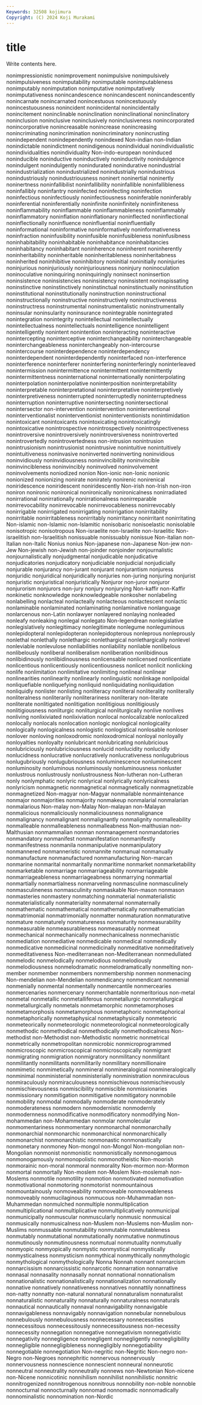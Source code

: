 ```yaml
---
Keywords: 32508 kojimura
Copyright: (C) 2024 Koji Murakami
---
```


# title

Write contents here.



nonimpressionistic nonimprovement nonimpulsive nonimpulsively nonimpulsiveness
nonimputability nonimputable nonimputableness nonimputably nonimputation nonimputative nonimputatively nonimputativeness nonincandescence nonincandescent
nonincandescently nonincarnate nonincarnated nonincestuous nonincestuously nonincestuousness nonincident nonincidental nonincidentally nonincitement
noninclinable noninclination noninclinational noninclinatory noninclusion noninclusive noninclusively noninclusiveness nonincorporated nonincorporative
nonincreasable nonincrease nonincreasing nonincriminating nonincrimination nonincriminatory nonincrusting nonindependent nonindependently nonindexed
Non-indian non-Indian nonindictable nonindictment nonindigenous nonindividual nonindividualistic nonindividualities nonindividuality Non-indo-european
noninduced noninducible noninductive noninductively noninductivity nonindulgence nonindulgent nonindulgently nonindurated nonindurative
nonindustrial nonindustrialization nonindustrialized nonindustrially nonindustrious nonindustriously nonindustriousness noninert noninertial noninertly
noninertness noninfallibilist noninfallibility noninfallible noninfallibleness noninfallibly noninfantry noninfected noninfecting noninfection
noninfectious noninfectiously noninfectiousness noninferable noninferably noninferential noninferentially noninfinite noninfinitely noninfiniteness
noninflammability noninflammable noninflammableness noninflammably noninflammatory noninflation noninflationary noninflected noninflectional noninflectionally
noninfluence noninfluential noninfluentially noninformational noninformative noninformatively noninformativeness noninfraction noninfusibility noninfusible
noninfusibleness noninfusibness noninhabitability noninhabitable noninhabitance noninhabitancies noninhabitancy noninhabitant noninherence noninherent
noninherently noninheritability noninheritable noninheritableness noninheritabness noninherited noninhibitive noninhibitory noninitial noninitially
noninjuries noninjurious noninjuriously noninjuriousness noninjury noninoculation noninoculative noninquiring noninquiringly noninsect
noninsertion noninsistence noninsistencies noninsistency noninsistent noninspissating noninstinctive noninstinctively noninstinctual noninstinctually
noninstitution noninstitutional noninstitutionally noninstruction noninstructional noninstructionally noninstructive noninstructively noninstructiveness noninstructress
noninstrumental noninstrumentalistic noninstrumentally noninsular noninsularity noninsurance nonintegrable nonintegrated nonintegration nonintegrity
nonintellectual nonintellectually nonintellectualness nonintellectuals nonintelligence nonintelligent nonintelligently nonintent nonintention noninteracting
noninteractive nonintercepting noninterceptive noninterchangeability noninterchangeable noninterchangeableness noninterchangeably non-intercourse nonintercourse noninterdependence
noninterdependency noninterdependent noninterdependently noninterfaced non-interference noninterference noninterferer noninterfering noninterferingly noninterleaved
nonintermission nonintermittence nonintermittent nonintermittently nonintermittentness noninternational noninternationally noninterpolating noninterpolation noninterpolative
noninterposition noninterpretability noninterpretable noninterpretational noninterpretative noninterpretively noninterpretiveness noninterrupted noninterruptedly noninterruptedness
noninterruption noninterruptive nonintersecting nonintersectional nonintersector non-intervention nonintervention noninterventional noninterventionalist noninterventionist
noninterventionists nonintimidation nonintoxicant nonintoxicants nonintoxicating nonintoxicatingly nonintoxicative nonintrospective nonintrospectively nonintrospectiveness
nonintroversive nonintroversively nonintroversiveness nonintroverted nonintrovertedly nonintrovertedness non-intrusion nonintrusion nonintrusionism nonintrusionist
nonintrusive nonintuitive nonintuitively nonintuitiveness noninvasive noninverted noninverting noninvidious noninvidiously noninvidiousness
noninvincibility noninvincible noninvincibleness noninvincibly noninvolved noninvolvement noninvolvements noniodized nonion Non-ionic
non-Ionic nonionic nonionized nonionizing nonirate nonirately nonirenic nonirenical noniridescence noniridescent
noniridescently Non-irish non-Irish non-iron noniron nonironic nonironical nonironically nonironicalness nonirradiated
nonirrational nonirrationally nonirrationalness nonirreparable nonirrevocability nonirrevocable nonirrevocableness nonirrevocably nonirrigable nonirrigated
nonirrigating nonirrigation nonirritability nonirritable nonirritableness nonirritably nonirritancy nonirritant nonirritating Non-islamic
non-Islamic non-Islamitic nonisobaric nonisoelastic nonisolable nonisotropic nonisotropous Non-israelite non-Israelite non-Israelitic
Non-israelitish non-Israelitish nonissuable nonissuably nonissue Non-italian non-Italian non-Italic Nonius nonius
Non-japanese non-Japanese Non-jew non-Jew Non-jewish non-Jewish non-joinder nonjoinder nonjournalistic nonjournalistically
nonjudgmental nonjudicable nonjudicative nonjudicatories nonjudicatory nonjudiciable nonjudicial nonjudicially nonjurable nonjurancy
non-jurant nonjurant nonjurantism nonjuress nonjuridic nonjuridical nonjuridically nonjuries non-juring nonjuring
nonjurist nonjuristic nonjuristical nonjuristically Nonjuror non-juror nonjuror nonjurorism nonjurors non-jury
nonjury nonjurying Non-kaffir non-Kaffir nonkinetic nonknowledge nonknowledgeable nonkosher nonlabeling nonlabelling
nonlacteal nonlacteally nonlacteous nonlactescent nonlactic nonlaminable nonlaminated nonlaminating nonlaminative nonlanguage
nonlarcenous non-Latin nonlawyer nonlayered nonlaying nonleaded nonleafy nonleaking nonlegal nonlegato
Non-legendrean nonlegislative nonlegislatively nonlegitimacy nonlegitimate nonlegume nonleguminous nonlepidopteral nonlepidopteran nonlepidopterous
nonleprous nonleprously nonlethal nonlethally nonlethargic nonlethargical nonlethargically nonlevel nonleviable nonlevulose
nonliabilities nonliability nonliable nonlibelous nonlibelously nonliberal nonliberalism nonliberation nonlibidinous nonlibidinously
nonlibidinousness nonlicensable nonlicensed nonlicentiate nonlicentious nonlicentiously nonlicentiousness nonlicet nonlicit nonlicking
nonlife nonlimitation nonlimitative nonlimiting nonlineal nonlinear nonlinearities nonlinearity nonlinearly nonlinguistic
nonlinkage nonlipoidal nonliquefiable nonliquefying nonliquid nonliquidating nonliquidation nonliquidly nonlister nonlisting
nonliteracy nonliteral nonliterality nonliterally nonliteralness nonliterarily nonliterariness nonliterary non-literate nonliterate
nonlitigated nonlitigation nonlitigious nonlitigiously nonlitigiousness nonliturgic nonliturgical nonliturgically nonlive nonlives
nonliving nonlixiviated nonlixiviation nonlocal nonlocalizable nonlocalized nonlocally nonlocals nonlocation nonlogic
nonlogical nonlogicality nonlogically nonlogicalness nonlogistic nonlogistical nonlosable nonloser nonlover nonloving
nonloxodromic nonloxodromical nonloyal nonloyally nonloyalties nonloyalty nonlubricant nonlubricating nonlubricious nonlubriciously
nonlubriciousness nonlucid nonlucidity nonlucidly nonlucidness nonlucrative nonlucratively nonlucrativeness nonlugubrious nonlugubriously
nonlugubriousness nonluminescence nonluminescent nonluminosity nonluminous nonluminously nonluminousness nonluster nonlustrous nonlustrously
nonlustrousness Non-lutheran non-Lutheran nonly nonlymphatic nonlyric nonlyrical nonlyrically nonlyricalness nonlyricism
nonmagnetic nonmagnetical nonmagnetically nonmagnetizable nonmagnetized Non-magyar non-Magyar nonmailable nonmaintenance nonmajor
nonmajorities nonmajority nonmakeup nonmalarial nonmalarian nonmalarious Non-malay non-Malay Non-malayan non-Malayan
nonmalicious nonmaliciously nonmaliciousness nonmalignance nonmalignancy nonmalignant nonmalignantly nonmalignity nonmalleability nonmalleable
nonmalleableness nonmalleabness Non-malthusian non-Malthusian nonmammalian nonman nonmanagement nonmandatories nonmandatory nonmanifest
nonmanifestation nonmanifestly nonmanifestness nonmanila nonmanipulative nonmanipulatory nonmannered nonmanneristic nonmannite nonmanual
nonmanually nonmanufacture nonmanufactured nonmanufacturing Non-marcan nonmarine nonmarital nonmaritally nonmaritime nonmarket
nonmarketability nonmarketable nonmarriage nonmarriageability nonmarriageable nonmarriageableness nonmarriageabness nonmarrying nonmartial nonmartially
nonmartialness nonmarveling nonmasculine nonmasculinely nonmasculineness nonmasculinity nonmaskable Non-mason nonmason nonmasteries
nonmastery nonmatching nonmaterial nonmaterialistic nonmaterialistically nonmateriality nonmaternal nonmaternally nonmathematic nonmathematical
nonmathematically nonmathematician nonmatrimonial nonmatrimonially nonmatter nonmaturation nonmaturative nonmature nonmaturely nonmatureness
nonmaturity nonmeasurability nonmeasurable nonmeasurableness nonmeasurably nonmeat nonmechanical nonmechanically nonmechanicalness nonmechanistic
nonmediation nonmediative nonmedicable nonmedical nonmedically nonmedicative nonmedicinal nonmedicinally nonmeditative nonmeditatively
nonmeditativeness Non-mediterranean non-Mediterranean nonmedullated nonmelodic nonmelodically nonmelodious nonmelodiously nonmelodiousness nonmelodramatic
nonmelodramatically nonmelting non-member nonmember nonmembers nonmembership nonmen nonmenacing Non-mendelian non-Mendelian
nonmendicancy nonmendicant nonmenial nonmenially nonmental nonmentally nonmercantile nonmercearies nonmercenaries nonmercenary
nonmerchantable nonmeritorious non-metal nonmetal nonmetallic nonmetalliferous nonmetallurgic nonmetallurgical nonmetallurgically nonmetals
nonmetamorphic nonmetamorphoses nonmetamorphosis nonmetamorphous nonmetaphoric nonmetaphorical nonmetaphorically nonmetaphysical nonmetaphysically nonmeteoric
nonmeteorically nonmeteorologic nonmeteorological nonmeteorologically nonmethodic nonmethodical nonmethodically nonmethodicalness Non-methodist non-Methodist
non-Methodistic nonmetric nonmetrical nonmetrically nonmetropolitan nonmicrobic nonmicroprogrammed nonmicroscopic nonmicroscopical nonmicroscopically
nonmigrant nonmigrating nonmigration nonmigratory nonmilitancy nonmilitant nonmilitantly nonmilitants nonmilitarily nonmilitary
nonmillionaire nonmimetic nonmimetically nonmineral nonmineralogical nonmineralogically nonminimal nonministerial nonministerially nonministration
nonmiraculous nonmiraculously nonmiraculousness nonmischievous nonmischievously nonmischievousness nonmiscibility nonmiscible nonmissionaries nonmissionary
nonmitigation nonmitigative nonmitigatory nonmobile nonmobility nonmodal nonmodally nonmoderate nonmoderately nonmoderateness
nonmodern nonmodernistic nonmodernly nonmodernness nonmodificative nonmodificatory nonmodifying Non-mohammedan non-Mohammedan nonmolar
nonmolecular nonmomentariness nonmomentary nonmonarchal nonmonarchally nonmonarchial nonmonarchic nonmonarchical nonmonarchically nonmonarchist
nonmonarchistic nonmonastic nonmonastically nonmonetary nonmoney Non-mongol non-Mongol Non-mongolian non-Mongolian nonmonist
nonmonistic nonmonistically nonmonogamous nonmonogamously nonmonopolistic nonmonotheistic Non-moorish nonmorainic non-moral nonmoral
nonmorality Non-mormon non-Mormon nonmortal nonmortally Non-moslem non-Moslem Non-moslemah non-Moslems nonmotile
nonmotility nonmotion nonmotivated nonmotivation nonmotivational nonmotoring nonmotorist nonmountainous nonmountainously nonmoveability
nonmoveable nonmoveableness nonmoveably nonmucilaginous nonmucous non-Muhammadan non-Muhammedan nonmulched nonmultiple nonmultiplication
nonmultiplicational nonmultiplicative nonmultiplicatively nonmunicipal nonmunicipally nonmuscular nonmuscularly nonmusic nonmusical nonmusically
nonmusicalness non-Muslem non-Muslems non-Muslim non-Muslims nonmussable nonmutability nonmutable nonmutableness nonmutably
nonmutational nonmutationally nonmutative nonmutinous nonmutinously nonmutinousness nonmutual nonmutuality nonmutually nonmyopic
nonmyopically nonmystic nonmystical nonmystically nonmysticalness nonmysticism nonmythical nonmythically nonmythologic nonmythological
nonmythologically Nonna Nonnah nonnant nonnarcism nonnarcissism nonnarcissistic nonnarcotic nonnarration nonnarrative
nonnasal nonnasality nonnasally nonnat nonnational nonnationalism nonnationalistic nonnationalistically nonnationalization nonnationally
nonnative nonnatively nonnativeness nonnatives nonnattily nonnattiness non-natty nonnatty non-natural nonnatural
nonnaturalism nonnaturalist nonnaturalistic nonnaturality nonnaturally nonnaturalness nonnaturals nonnautical nonnautically nonnaval
nonnavigability nonnavigable nonnavigableness nonnavigably nonnavigation nonnebular nonnebulous nonnebulously nonnebulousness nonnecessary
nonnecessities nonnecessitous nonnecessitously nonnecessitousness non-necessity nonnecessity nonnegation nonnegative nonnegativism nonnegativistic
nonnegativity nonnegligence nonnegligent nonnegligently nonnegligibility nonnegligible nonnegligibleness nonnegligibly nonnegotiability nonnegotiable
nonnegotiation Non-negritic non-Negritic Non-negro non-Negro non-Negroes nonnephritic nonnervous nonnervously nonnervousness
nonnescience nonnescient nonneural nonneurotic nonneutral nonneutrality nonneutrally nonnews non-Newtonian Non-nicene
non-Nicene nonnicotinic nonnihilism nonnihilist nonnihilistic nonnitric nonnitrogenized nonnitrogenous nonnitrous nonnobility
non-noble nonnoble nonnocturnal nonnocturnally nonnomad nonnomadic nonnomadically nonnominalistic nonnomination non-Nordic
